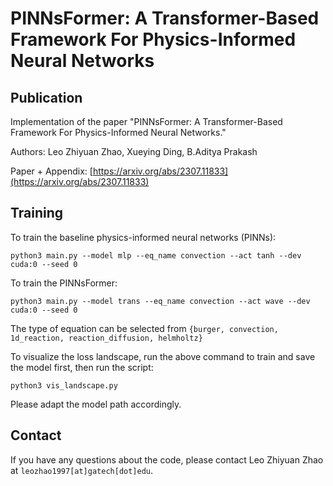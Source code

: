 # PINNsFormer: A Transformer-Based Framework For Physics-Informed Neural Networks

## Publication

Implementation of the paper "PINNsFormer: A Transformer-Based Framework For Physics-Informed Neural Networks."

Authors: Leo Zhiyuan Zhao, Xueying Ding, B.Aditya Prakash

Paper + Appendix: [https://arxiv.org/abs/2307.11833](https://arxiv.org/abs/2307.11833)

## Training

To train the baseline physics-informed neural networks (PINNs):

```
python3 main.py --model mlp --eq_name convection --act tanh --dev cuda:0 --seed 0
```

To train the PINNsFormer:

```
python3 main.py --model trans --eq_name convection --act wave --dev cuda:0 --seed 0
```

The type of equation can be selected from ```{burger, convection, 1d_reaction, reaction_diffusion, helmholtz}```

To visualize the loss landscape, run the above command to train and save the model first, then run the script:

```
python3 vis_landscape.py
```

Please adapt the model path accordingly.

## Contact

If you have any questions about the code, please contact Leo Zhiyuan Zhao at  ```leozhao1997[at]gatech[dot]edu```.
